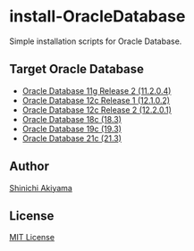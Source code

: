 install-OracleDatabase
======================

Simple installation scripts for Oracle Database.

Target Oracle Database
----------------------

* [Oracle Database 11g Release 2 (11.2.0.4)](install-OracleDatabase11.2)
* [Oracle Database 12c Release 1 (12.1.0.2)](install-OracleDatabase12.1)
* [Oracle Database 12c Release 2 (12.2.0.1)](install-OracleDatabase12.2)
* [Oracle Database 18c (18.3)](install-OracleDatabase18)
* [Oracle Database 19c (19.3)](install-OracleDatabase19)
* [Oracle Database 21c (21.3)](install-OracleDatabase21)

Author
------

[Shinichi Akiyama](https://github.com/shakiyam)

License
-------

[MIT License](https://opensource.org/licenses/MIT)
